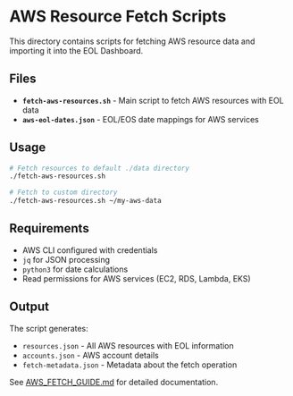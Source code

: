 # AWS Resource Fetch Scripts

This directory contains scripts for fetching AWS resource data and importing it into the EOL Dashboard.

## Files

- **`fetch-aws-resources.sh`** - Main script to fetch AWS resources with EOL data
- **`aws-eol-dates.json`** - EOL/EOS date mappings for AWS services

## Usage

```bash
# Fetch resources to default ./data directory
./fetch-aws-resources.sh

# Fetch to custom directory
./fetch-aws-resources.sh ~/my-aws-data
```

## Requirements

- AWS CLI configured with credentials
- `jq` for JSON processing
- `python3` for date calculations
- Read permissions for AWS services (EC2, RDS, Lambda, EKS)

## Output

The script generates:
- `resources.json` - All AWS resources with EOL information
- `accounts.json` - AWS account details
- `fetch-metadata.json` - Metadata about the fetch operation

See [AWS_FETCH_GUIDE.md](../AWS_FETCH_GUIDE.md) for detailed documentation.